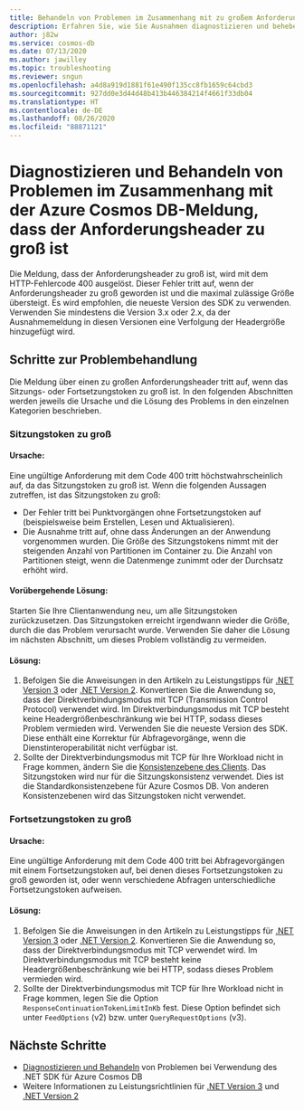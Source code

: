 ```yaml
---
title: Behandeln von Problemen im Zusammenhang mit zu großem Anforderungsheader oder mit ungültigen Anforderungen (400) in Azure Cosmos DB
description: Erfahren Sie, wie Sie Ausnahmen diagnostizieren und beheben, die auf einen zu großen Anforderungsheader zurückzuführen sind.
author: j82w
ms.service: cosmos-db
ms.date: 07/13/2020
ms.author: jawilley
ms.topic: troubleshooting
ms.reviewer: sngun
ms.openlocfilehash: a4d8a919d1881f61e490f135cc8fb1659c64cbd3
ms.sourcegitcommit: 927dd0e3d44d48b413b446384214f4661f33db04
ms.translationtype: HT
ms.contentlocale: de-DE
ms.lasthandoff: 08/26/2020
ms.locfileid: "88871121"
---
```

# <a name="diagnose-and-troubleshoot-azure-cosmos-db-request-header-too-large-message"></a>Diagnostizieren und Behandeln von Problemen im Zusammenhang mit der Azure Cosmos DB-Meldung, dass der Anforderungsheader zu groß ist
Die Meldung, dass der Anforderungsheader zu groß ist, wird mit dem HTTP-Fehlercode 400 ausgelöst. Dieser Fehler tritt auf, wenn der Anforderungsheader zu groß geworden ist und die maximal zulässige Größe übersteigt. Es wird empfohlen, die neueste Version des SDK zu verwenden. Verwenden Sie mindestens die Version 3.x oder 2.x, da der Ausnahmemeldung in diesen Versionen eine Verfolgung der Headergröße hinzugefügt wird.

## <a name="troubleshooting-steps"></a>Schritte zur Problembehandlung
Die Meldung über einen zu großen Anforderungsheader tritt auf, wenn das Sitzungs- oder Fortsetzungstoken zu groß ist. In den folgenden Abschnitten werden jeweils die Ursache und die Lösung des Problems in den einzelnen Kategorien beschrieben.

### <a name="session-token-is-too-large"></a>Sitzungstoken zu groß

#### <a name="cause"></a>Ursache:
Eine ungültige Anforderung mit dem Code 400 tritt höchstwahrscheinlich auf, da das Sitzungstoken zu groß ist. Wenn die folgenden Aussagen zutreffen, ist das Sitzungstoken zu groß:

* Der Fehler tritt bei Punktvorgängen ohne Fortsetzungstoken auf (beispielsweise beim Erstellen, Lesen und Aktualisieren).
* Die Ausnahme tritt auf, ohne dass Änderungen an der Anwendung vorgenommen wurden. Die Größe des Sitzungstokens nimmt mit der steigenden Anzahl von Partitionen im Container zu. Die Anzahl von Partitionen steigt, wenn die Datenmenge zunimmt oder der Durchsatz erhöht wird.

#### <a name="temporary-mitigation"></a>Vorübergehende Lösung: 
Starten Sie Ihre Clientanwendung neu, um alle Sitzungstoken zurückzusetzen. Das Sitzungstoken erreicht irgendwann wieder die Größe, durch die das Problem verursacht wurde. Verwenden Sie daher die Lösung im nächsten Abschnitt, um dieses Problem vollständig zu vermeiden.

#### <a name="solution"></a>Lösung:
1. Befolgen Sie die Anweisungen in den Artikeln zu Leistungstipps für [.NET Version 3](performance-tips-dotnet-sdk-v3-sql.md) oder [.NET Version 2](performance-tips.md). Konvertieren Sie die Anwendung so, dass der Direktverbindungsmodus mit TCP (Transmission Control Protocol) verwendet wird. Im Direktverbindungsmodus mit TCP besteht keine Headergrößenbeschränkung wie bei HTTP, sodass dieses Problem vermieden wird. Verwenden Sie die neueste Version des SDK. Diese enthält eine Korrektur für Abfragevorgänge, wenn die Dienstinteroperabilität nicht verfügbar ist.
1. Sollte der Direktverbindungsmodus mit TCP für Ihre Workload nicht in Frage kommen, ändern Sie die [Konsistenzebene des Clients](how-to-manage-consistency.md). Das Sitzungstoken wird nur für die Sitzungskonsistenz verwendet. Dies ist die Standardkonsistenzebene für Azure Cosmos DB. Von anderen Konsistenzebenen wird das Sitzungstoken nicht verwendet.

### <a name="continuation-token-is-too-large"></a>Fortsetzungstoken zu groß

#### <a name="cause"></a>Ursache:
Eine ungültige Anforderung mit dem Code 400 tritt bei Abfragevorgängen mit einem Fortsetzungstoken auf, bei denen dieses Fortsetzungstoken zu groß geworden ist, oder wenn verschiedene Abfragen unterschiedliche Fortsetzungstoken aufweisen.
    
#### <a name="solution"></a>Lösung:
1. Befolgen Sie die Anweisungen in den Artikeln zu Leistungstipps für [.NET Version 3](performance-tips-dotnet-sdk-v3-sql.md) oder [.NET Version 2](performance-tips.md). Konvertieren Sie die Anwendung so, dass der Direktverbindungsmodus mit TCP verwendet wird. Im Direktverbindungsmodus mit TCP besteht keine Headergrößenbeschränkung wie bei HTTP, sodass dieses Problem vermieden wird. 
1. Sollte der Direktverbindungsmodus mit TCP für Ihre Workload nicht in Frage kommen, legen Sie die Option `ResponseContinuationTokenLimitInKb` fest. Diese Option befindet sich unter `FeedOptions` (v2) bzw. unter `QueryRequestOptions` (v3).

## <a name="next-steps"></a>Nächste Schritte
* [Diagnostizieren und Behandeln](troubleshoot-dot-net-sdk.md) von Problemen bei Verwendung des .NET SDK für Azure Cosmos DB
* Weitere Informationen zu Leistungsrichtlinien für [.NET Version 3](performance-tips-dotnet-sdk-v3-sql.md) und [.NET Version 2](performance-tips.md)

